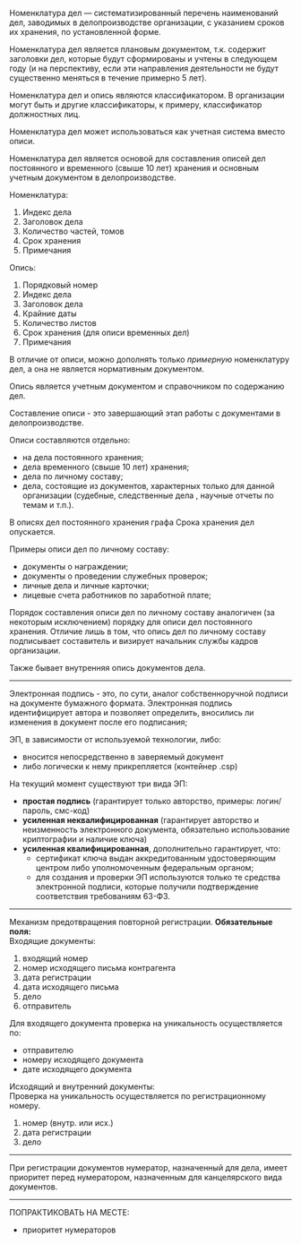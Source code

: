 Номенклатура дел — систематизированный перечень наименований дел, заводимых в делопроизводстве организации, с указанием сроков их хранения, по установленной форме.

Номенклатура дел является плановым документом, т.к. содержит заголовки дел, которые будут сформированы и учтены в следующем году (и на перспективу, если эти направления деятельности не будут существенно меняться в течение примерно 5 лет).

Номенклатура дел и опись являются классификатором. В организации могут быть и другие классификаторы, к примеру, классификатор должностных лиц.

Номенклатура дел может использоваться как учетная система вместо описи.

Номенклатура дел является основой для составления описей дел постоянного и временного (свыше 10 лет) хранения и основным учетным документом в делопроизводстве.

Номенклатура:
1. Индекс дела
2. Заголовок дела
3. Количество частей, томов
4. Срок хранения
5. Примечания

Опись:
1. Порядковый номер
2. Индекс дела
3. Заголовок дела
4. Крайние даты
5. Количество листов
6. Срок хранения (для описи временных дел)
7. Примечания

В отличие от описи, можно дополнять только _примерную_ номенклатуру дел, а она не является нормативным документом.

Опись является учетным документом и справочником по содержанию дел.

Составление описи - это завершающий этап работы с документами в делопроизводстве.

Описи составляются отдельно:
- на дела постоянного хранения;
- дела временного (свыше 10 лет) хранения;
- дела по личному составу;
- дела, состоящие из документов, характерных только для данной организации (судебные, следственные дела , научные отчеты по темам и т.п.).

В описях дел постоянного хранения графа Срока хранения дел опускается.

Примеры описи дел по личному составу:
- документы о награждении;
- документы о проведении служебных проверок;
- личные дела и личные карточки;
- лицевые счета работников по заработной плате;

Порядок составления описи дел по личному составу аналогичен (за некоторым исключением) порядку для описи дел постоянного хранения. Отличие лишь в том, что опись дел по личному составу подписывает составитель и визирует начальник службы кадров организации.

Также бывает внутренняя опись документов дела.

***

Электронная подпись - это, по сути, аналог собственноручной подписи на документе бумажного формата. Электронная подпись идентифицирует автора и позволяет определить, вносились ли изменения в документ после его подписания;

ЭП, в зависимости от используемой технологии, либо:
- вносится непосредственно в заверяемый документ
- либо логически к нему прикрепляется (контейнер .csp)

На текущий момент существуют три вида ЭП:
- **простая подпись** (гарантирует только авторство, примеры: логин/пароль, смс-код)
- **усиленная неквалифицированная** (гарантирует авторство и неизменность электронного документа, обязательно использование криптографии и наличие ключа)
- **усиленная квалифицированная**, дополнительно гарантирует, что:
	- сертификат ключа выдан аккредитованным удостоверяющим центром либо уполномоченным федеральным органом;
	- для создания и проверки ЭП используются только те средства электронной подписи, которые получили подтверждение соответствия требованиям 63-ФЗ.

***

Механизм предотвращения повторной регистрации. **Обязательные поля:**  
Входящие документы:
1. входящий номер
2. номер исходящего письма контрагента
3. дата регистрации
4. дата исходящего письма
5. дело
6. отправитель  

Для входящего документа проверка на уникальность осуществляется по:
- отправителю
- номеру исходящего документа
- дате исходящего документа

Исходящий и внутренний документы:  
Проверка на уникальность осуществляется по регистрационному номеру.
1. номер (внутр. или исх.)
2. дата регистрации
3. дело  





***

При регистрации документов нумератор, назначенный для дела, имеет приоритет перед нумератором, назначенным для канцелярского вида документов.

***

ПОПРАКТИКОВАТЬ НА МЕСТЕ:
- приоритет нумераторов